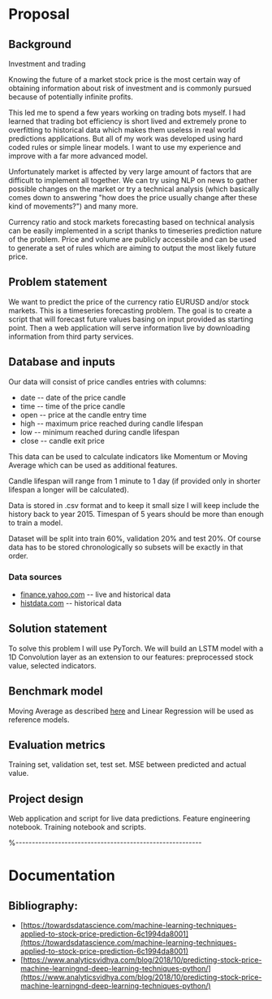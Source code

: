 # Proposal

## Background
Investment and trading

Knowing the future of a market stock price is the most certain way of obtaining information about risk of investment and is commonly pursued because of potentially infinite profits.

This led me to spend a few years working on trading bots myself. I had learned that trading bot efficiency is short lived and extremely prone to overfitting to historical data which makes them useless in real world predictions applications. But all of my work was developed using hard coded rules or simple linear models. I want to use my experience and improve with a far more advanced model.

Unfortunately market is affected by very large amount of factors that are difficult to implement all together. We can try using NLP on news to gather possible changes on the market or try a technical analysis (which basically comes down to answering "how does the price usually change after these kind of movements?") and many more.

Currency ratio and stock markets forecasting based on technical analysis can be easily implemented in a script thanks to timeseries prediction nature of the problem. Price and volume are publicly accessbile and can be used to generate a set of rules which are aiming to output the most likely future price.

## Problem statement
We want to predict the price of the currency ratio EURUSD and/or stock markets. This is a timeseries forecasting problem. The goal is to create a script that will forecast future values basing on input provided as starting point. Then a web application will serve information live by downloading information from third party services.

## Database and inputs
Our data will consist of price candles entries with columns:
- date -- date of the price candle
- time -- time of the price candle
- open -- price at the candle entry time
- high -- maximum price reached during candle lifespan
- low -- minimum reached during candle lifespan
- close -- candle exit price

This data can be used to calculate indicators like Momentum or Moving Average which can be used as additional features.

Candle lifespan will range from 1 minute to 1 day (if provided only in shorter lifespan a longer will be calculated).

Data is stored in .csv format and to keep it small size I will keep include the history back to year 2015. Timespan of 5 years should be more than enough to train a model.

Dataset will be split into train 60%, validation 20% and test 20%.
Of course data has to be stored chronologically so subsets will be exactly in that order.

### Data sources
- [finance.yahoo.com](finance.yahoo.com) -- live and historical data
- [histdata.com](histdata.com) -- historical data

## Solution statement
To solve this problem I will use PyTorch.
We will build an LSTM model with a 1D Convolution layer as an extension to our features: preprocessed stock value, selected indicators.

## Benchmark model
Moving Average as described [here](https://www.analyticsvidhya.com/blog/2018/10/predicting-stock-price-machine-learningnd-deep-learning-techniques-python/) and Linear Regression will be used as reference models.

## Evaluation metrics
Training set, validation set, test set.
MSE between predicted and actual value.

## Project design
Web application and script for live data predictions.
Feature engineering notebook.
Training notebook and scripts.

%---------------------------------------------------------
# Documentation

## Bibliography:
- [https://towardsdatascience.com/machine-learning-techniques-applied-to-stock-price-prediction-6c1994da8001](https://towardsdatascience.com/machine-learning-techniques-applied-to-stock-price-prediction-6c1994da8001)
- [https://www.analyticsvidhya.com/blog/2018/10/predicting-stock-price-machine-learningnd-deep-learning-techniques-python/](https://www.analyticsvidhya.com/blog/2018/10/predicting-stock-price-machine-learningnd-deep-learning-techniques-python/)

